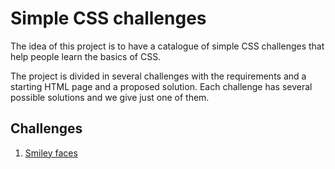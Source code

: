 # Simple CSS challenges

The idea of this project is to have a catalogue of simple CSS challenges that
help people learn the basics of CSS.

The project is divided in several challenges with the requirements and a
starting HTML page and a proposed solution. Each challenge has several possible
solutions and we give just one of them.

## Challenges

1. [Smiley faces](./challenges/1/README.md)
